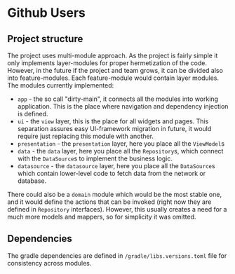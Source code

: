 # Github Users

## Project structure

The project uses multi-module approach. As the project is fairly simple it only implements layer-modules for proper
hermetization of the code. However, in the future if the project and team grows, it can be divided also into
feature-modules. Each feature-module would contain layer modules.
The modules currently implemented:

- `app` - the so call "dirty-main", it connects all the modules into working application. This is the place where
  navigation and dependency injection is defined.
- `ui` - the `view` layer, this is the place for all widgets and pages. This separation assures easy UI-framework
  migration in future, it would require just replacing this module with another.
- `presentation` - the `presentation` layer, here you place all the `ViewModel`s
- `data` - the `data` layer, here you place all the `Repository`s, which connect with the `DataSource`s to implement the
  business logic.
- `datasource` - the `datasource` layer, here you place all the `DataSource`s which contain lower-level code to fetch
  data from the network or database.

There could also be a `domain` module which would be the most stable one, and it would define the actions that can be
invoked (right now they are defined in `Repository` interfaces). However, this usually creates a need for a much more
models and mappers, so for simplicity it was omitted.

## Dependencies

The gradle dependencies are defined in `/gradle/libs.versions.toml` file for consistency across modules.
